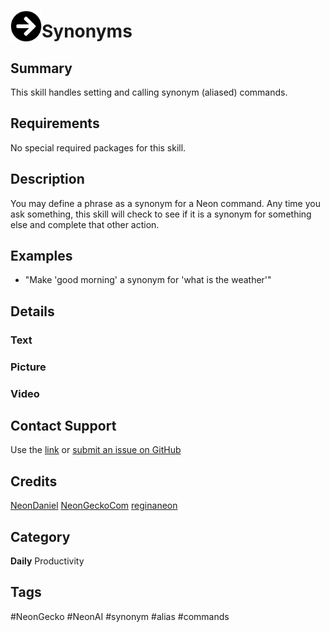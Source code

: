 # <img src='./logo.svg' card_color="#FF8600" width="50" style="vertical-align:bottom" style="vertical-align:bottom">Synonyms

## Summary
This skill handles setting and calling synonym (aliased) commands.

## Requirements

No special required packages for this skill.

## Description
You may define a phrase as a synonym for a Neon command. Any time you ask something, this skill will check to see if it 
is a synonym for something else and complete that other action.

## Examples

- "Make 'good morning' a synonym for 'what is the weather'"


## Details

### Text
       
### Picture

### Video

  

## Contact Support

Use the [link](https://neongecko.com/ContactUs) or [submit an issue on GitHub](https://help.github.com/en/articles/creating-an-issue)

## Credits
[NeonDaniel](https://github.com/NeonDaniel)
[NeonGeckoCom](https://github.com/NeonGeckoCom)
[reginaneon](https://github.com/reginaneon)

## Category
**Daily**
Productivity

## Tags
#NeonGecko
#NeonAI
#synonym
#alias
#commands